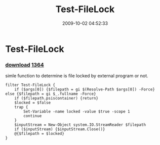 ﻿---
pid:            1363
parent:         0
children:       1364
poster:         Vadims Podans
title:          Test-FileLock
date:           2009-10-02 04:52:33
description:    simle function to determine is file locked by external program or not.
format:         posh
---

# Test-FileLock

### [download](1363.ps1)  [1364](1364.md)

simle function to determine is file locked by external program or not.

```posh
filter Test-FileLock {
    if ($args[0]) {$filepath = gi $(Resolve-Path $args[0]) -Force} else {$filepath = gi $_.fullname -Force}
    if ($filepath.psiscontainer) {return}
    $locked = $false
    trap {
        Set-Variable -name locked -value $true -scope 1
        continue
    }
    $inputStream = New-Object system.IO.StreamReader $filepath
    if ($inputStream) {$inputStream.Close()}
    @{$filepath = $locked}
}
```
